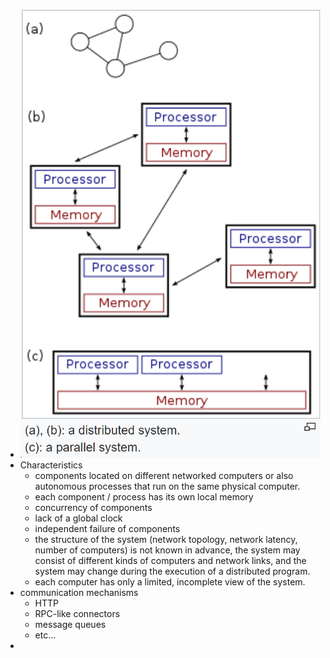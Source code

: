 - ![image.png](../assets/image_1650306989024_0.png)
- Characteristics
	- components located on different networked computers or also autonomous processes that run on the same physical computer.
	- each component / process has its own local memory
	- concurrency of components
	- lack of a global clock
	- independent failure of components
	- the structure of the system (network topology, network latency, number of computers) is not known in advance, the system may consist of different kinds of computers and network links, and the system may change during the execution of a distributed program.
	- each computer has only a limited, incomplete view of the system.
- communication mechanisms
	- HTTP
	- RPC-like connectors
	- message queues
	- etc...
-